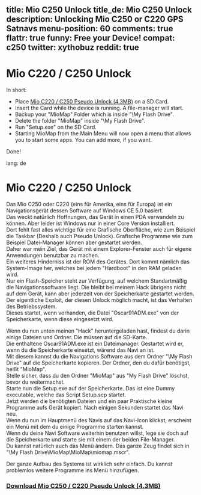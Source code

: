 title: Mio C250 Unlock
title_de: Mio C250 Unlock
description: Unlocking Mio C250 or C220 GPS Satnavs
menu-position: 60
comments: true
flattr: true
funny: Free your Device!
compat: c250
twitter: xythobuz
reddit: true
---

# Mio C220 / C250 Unlock

In short:

*   Place [Mio C220 / C250 Pseudo Unlock (4.3MB)][1] on a SD Card.
*   Insert the Card while the device is running. A file-manager will start.
*   Backup your "MioMap" Folder which is inside "\My Flash Drive\".
*   Delete the folder "MioMap" inside "\My Flash Drive\".
*   Run "Setup.exe" on the SD Card.
*   Starting MioMap from the Main Menu will now open a menu that allows you to start some apps. You can add more, if you want.

Done!

 [1]: files/c250_pseudo_unlock.zip

lang: de

# Mio C220 / C250 Unlock

Das Mio C250 oder C220 (eins für Amerika, eins für Europa) ist ein Navigationsgerät dessen Software auf Windows CE 5.0 basiert.  
Das weckt natürlich Hoffnungen, das Gerät in einen PDA verwandeln zu können. Aber leider ist Windows nur in einer Core Version installiert.  
Dort fehlt fast alles wichtige für eine Grafische Oberfläche, wie zum Beispiel die Taskbar (Deshalb auch Pseudo Unlock). Grafische Programme wie zum Beispiel Datei-Manager können aber gestartet werden.  
Daher war mein Ziel, das Gerät mit einem Explorer-Fenster auch für eigene Anwendungen benutzbar zu machen.  
Ein weiteres Hinderniss ist der ROM des Gerätes. Dort kommt nämlich das System-Image her, welches bei jedem "Hardboot" in den RAM geladen wird.  
Nur ein Flash-Speicher steht zur Verfügung, auf welchem Standartmäßig die Navigationssoftware liegt. Die bleibt bei meinem Hack übrigens nicht auf dem Gerät, kann aber jederzeit von der Speicherkarte gestartet werden.  
Der eigentliche Exploit, der diesen Unlock möglich macht, ist das Verhalten des Betriebssystem.  
Dieses startet, wenn vorhanden, die Datei "Oscar91ADM.exe" von der Speicherkarte, wenn diese eingesetzt wird.  
  
Wenn du nun unten meinen "Hack" heruntergeladen hast, findest du darin einige Dateien und Ordner. Die müssen auf die SD-Karte.  
Die enthaltene Oscar91ADM.exe ist ein Dateimanager. Gestartet wird er, wenn du die Speicherkarte einsetzt, wärend das Navi an ist.  
Mit diesem kannst du die Navigations Software aus dem Ordner "\My Flash Drive\" auf die Speicherkarte kopieren. Der Ordner, den du dafür benötigst, heißt "MioMap".  
Stelle sicher, dass du den Ordner "MioMap" aus "My Flash Drive" löschst, bevor du weitermachst.  
Starte nun die Setup.exe auf der Speicherkarte. Das ist eine Dummy executable, welche das Script Setup.scp startet.  
Jetzt werden die benötigten Dateien und ein paar Praktische kleine Programme aufs Gerät kopiert. Nach einigen Sekunden startet das Navi neu.  
Wenn du nun im Hauptmenü des Navis auf das Navi-Icon klickst, erscheint ein Menü mit dem du einige Programme starten kannst.  
Wenn du deine Navi Software weiterhin benutzen willst, lege sie doch auf die Speicherkarte und starte sie mit einem der beiden File-Manager.  
Du kannst natürlich auch das Menü ändern. Das ganze Zeug findet sich in "\My Flash Drive\MioMap\MioMap\miomap.mscr".  
  
Der ganze Aufbau des Systems ist wirklich sehr einfach. Du kannst problemlos weitere Programme ins Menü hinzufügen. 

### [Download Mio C250 / C220 Pseudo Unlock (4.3MB)][1]

 [1]: files/c250_pseudo_unlock.zip